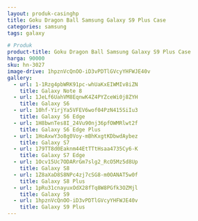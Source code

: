 ```yaml
---
layout: produk-casinghp
title: Goku Dragon Ball Samsung Galaxy S9 Plus Case
categories: samsung
tags: galaxy

# Produk
product-title: Goku Dragon Ball Samsung Galaxy S9 Plus Case
harga: 90000
sku: hn-3027
image-drive: 1hpznVcQnOO-iD3vPDTlGVcyYHFWJE40v
gallery:
  - url: 1-1Rzg4pbWRK91pc-whUaKxEIWMIv8iZN
    title: Galaxy Note 8
  - url: 1JeLf6UahVM8EqnwK4Z4PYZceWi0j8ZYH
    title: Galaxy S6
  - url: 10hf-YirjYa5VFEV6wof04PzN415SiIu3
    title: Galaxy S6 Edge
  - url: 1H8bwnTes8I_24Vu90nj36pfOWMRlwt2f
    title: Galaxy S6 Edge Plus
  - url: 1HoAxwY3o8g0Voy-mBhKxgtKDbwdAybez
    title: Galaxy S7
  - url: 179TT8d0Eaknm44EtTTtHsaa4735Cy6-K
    title: Galaxy S7 Edge
  - url: 1Ocv15Uc7ODARrGm7slg2_RcO5Mz5d8Up
    title: Galaxy S8
  - url: 1Z8aXaD8S8NPc4zj7cSG8-m0OANAT5w0f
    title: Galaxy S8 Plus
  - url: 1pRu31cnayuxOdX28fTq8W8PGfk3OZMjl
    title: Galaxy S9
  - url: 1hpznVcQnOO-iD3vPDTlGVcyYHFWJE40v
    title: Galaxy S9 Plus
---
```

